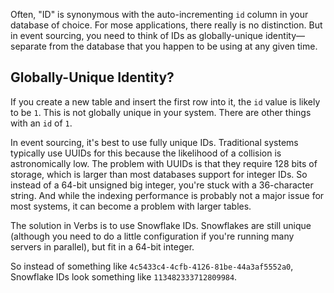 Often, "ID" is synonymous with the auto-incrementing `id` column in your database of choice. For
mose applications, there really is no distinction. But in event sourcing, you need to think of IDs
as globally-unique identity—separate from the database that you happen to be using at any given time.

## Globally-Unique Identity?

If you create a new table and insert the first row into it, the `id` value is likely to be `1`. This
is not globally unique in your system. There are other things with an `id` of `1`.

In event sourcing, it's best to use fully unique IDs. Traditional systems typically use UUIDs for this
because the likelihood of a collision is astronomically low. The problem with UUIDs is that they require
128 bits of storage, which is larger than most databases support for integer IDs. So instead of a 64-bit
unsigned big integer, you're stuck with a 36-character string. And while the indexing performance is
probably not a major issue for most systems, it can become a problem with larger tables.

The solution in Verbs is to use Snowflake IDs. Snowflakes are still unique (although you need to do a little
configuration if you're running many servers in parallel), but fit in a 64-bit integer.

So instead of something like `4c5433c4-4cfb-4126-81be-44a3af5552a0`, Snowflake IDs look something
like `113482333712809984`.
